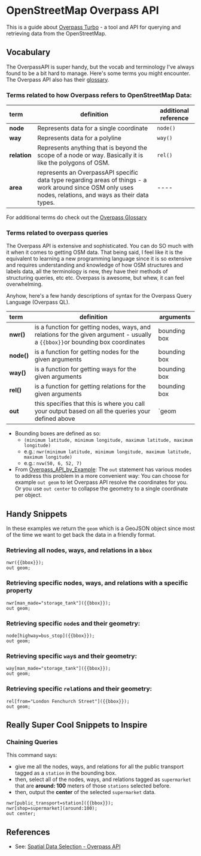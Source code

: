 # OpenStreetMap Overpass API

This is a guide about [Overpass Turbo](https://overpass-turbo.eu/) - a tool and API for querying and retrieving data from the OpenStreetMap.

## Vocabulary

The OverpassAPI is super handy, but the vocab and terminology I've always found to be a bit hard to manage. Here's some terms you might encounter. The Overpass API also has their [glossary](https://dev.overpass-api.de/overpass-doc/en/preface/glossary.html).

### Terms related to how Overpass refers to OpenStreetMap Data:
| term | definition | additional reference |
| :--- | ---------- | ---- |
| **node** | Represents data for a single coordinate | `node()` |
| **way** | Represents data for a polyline | `way()` |
| **relation** | Represents anything that is beyond the scope of a node or way. Basically it is like the polygons of OSM. | `rel()` |
| **area** | represents an OverpassAPI specific data type regarding areas of things - a work around since OSM only uses nodes, relations, and ways as their data types. | ---- |

For additional terms do check out the [Overpass Glossary](https://dev.overpass-api.de/overpass-doc/en/preface/glossary.html)

### Terms related to overpass queries

The Overpass API is extensive and sophisticated. You can do SO much with it when it comes to getting OSM data. That being said, I feel like it is the equivalent to learning a new programming language since it is so extensive and requires understanding and knowledge of how OSM structures and labels data, all the terminology is new, they have their methods of structuring queries, etc etc. Overpass is awesome, but whew, it can feel overwhelming. 

Anyhow, here's a few handy descriptions of syntax for the Overpass Query Language (Overpass QL).

| term | definition | arguments |
| :--- | ---------- | ---- |
| **nwr()** | is a function for getting nodes, ways, and relations for the given argument - usually a `{{bbox}}`or bounding box coordinates | bounding box |
| **node()** | is a function for getting nodes for the given arguments | bounding box |
| **way()** | is a function for getting ways for the given arguments | bounding box |
| **rel()** | is a function for getting relations for the given arguments | bounding box |
| **out** | this specifies that this is where you call your output based on all the queries your defined above | `geom | center ` |

* Bounding boxes are defined as so: 
  * `(minimum latitude, minimum longitude, maximum latitude, maximum longitude)`
  * e.g.: `nwr(minimum latitude, minimum longitude, maximum latitude, maximum longitude)`
  * e.g.: `nvw(50, 6, 52, 7)`
* From [Overpass_API_by_Example](https://wiki.openstreetmap.org/wiki/Overpass_API/Overpass_API_by_Example): The `out` statement has various modes to address this problem in a more convenient way: You can choose for example `out geom` to let Overpass API resolve the coordinates for you. Or you use `out center` to collapse the geometry to a single coordinate per object.

<!-- Some handy statistical operators
| term | definition | additional reference |
| :--- | ---------- | ---- |
| **count()** | ---------- | ---- | -->

## Handy Snippets

In these examples we return the `geom` which is a GeoJSON object since most of the time we want to get back the data in a friendly format. 

### Retrieving all nodes, ways, and relations in a `bbox`

```
nwr({{bbox}});
out geom;
```

### Retrieving specific nodes, ways, and relations with a specific property

```
nwr[man_made="storage_tank"]({{bbox}});
out geom;
```

### Retrieving specific `node`s and their geometry:

```
node[highway=bus_stop]({{bbox}});
out geom;
```

### Retrieving specific `way`s and their geometry:

```
way[man_made="storage_tank"]({{bbox}});
out geom;
```

### Retrieving specific `rel`ations and their geometry:

```
rel[from="London Fenchurch Street"]({{bbox}});
out geom;
```

## Really Super Cool Snippets to Inspire

### Chaining Queries

This command says: 
* give me all the nodes, ways, and relations for all the public transport tagged as a `station` in the bounding box. 
* then, select all of the nodes, ways, and relations tagged as `supermarket` that are **around: 100** meters of those `stations` selected before.
* then, output the **center** of the selected `supermarket` data.
```
nwr[public_transport=station]({{bbox}});
nwr[shop=supermarket](around:100);
out center;
```

## References

* See: [Spatial Data Selection - Overpass API](https://dev.overpass-api.de/overpass-doc/en/full_data/index.html)